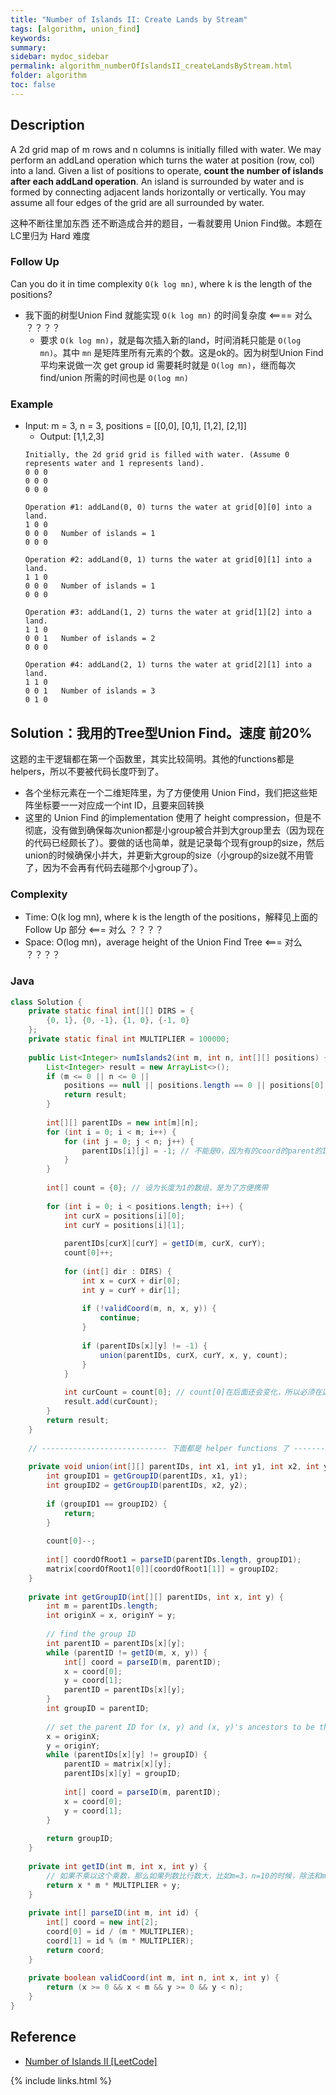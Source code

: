 ```yaml
---
title: "Number of Islands II: Create Lands by Stream"
tags: [algorithm, union_find]
keywords:
summary:
sidebar: mydoc_sidebar
permalink: algorithm_numberOfIslandsII_createLandsByStream.html
folder: algorithm
toc: false
---
```


## Description
A 2d grid map of m rows and n columns is initially filled with water. We may perform an addLand operation which turns the water at position (row, col) into a land. Given a list of positions to operate, **count the number of islands after each addLand operation**. An island is surrounded by water and is formed by connecting adjacent lands horizontally or vertically. You may assume all four edges of the grid are all surrounded by water.

这种不断往里加东西 还不断造成合并的题目，一看就要用 Union Find做。本题在LC里归为 Hard 难度

### Follow Up
Can you do it in time complexity `O(k log mn)`, where k is the length of the positions?
* 我下面的树型Union Find 就能实现 `O(k log mn)` 的时间复杂度 <==== 对么 ？？？？
  * 要求 `O(k log mn)`，就是每次插入新的land，时间消耗只能是 `O(log mn)`。其中 `mn` 是矩阵里所有元素的个数。这是ok的。因为树型Union Find 平均来说做一次 get group id 需要耗时就是 `O(log mn)`，继而每次 find/union 所需的时间也是 `O(log mn)`

### Example
* Input: m = 3, n = 3, positions = [[0,0], [0,1], [1,2], [2,1]]
  * Output: [1,1,2,3]
  ```
  Initially, the 2d grid grid is filled with water. (Assume 0 represents water and 1 represents land).
  0 0 0
  0 0 0
  0 0 0
  
  Operation #1: addLand(0, 0) turns the water at grid[0][0] into a land.
  1 0 0
  0 0 0   Number of islands = 1
  0 0 0
  
  Operation #2: addLand(0, 1) turns the water at grid[0][1] into a land.
  1 1 0
  0 0 0   Number of islands = 1
  0 0 0
  
  Operation #3: addLand(1, 2) turns the water at grid[1][2] into a land.
  1 1 0
  0 0 1   Number of islands = 2
  0 0 0

  Operation #4: addLand(2, 1) turns the water at grid[2][1] into a land.
  1 1 0
  0 0 1   Number of islands = 3
  0 1 0
  ```

## Solution：我用的Tree型Union Find。速度 前20%
这题的主干逻辑都在第一个函数里，其实比较简明。其他的functions都是helpers，所以不要被代码长度吓到了。
* 各个坐标元素在一个二维矩阵里，为了方便使用 Union Find，我们把这些矩阵坐标要一一对应成一个int ID，且要来回转换
* 这里的 Union Find 的implementation 使用了 height compression，但是不彻底，没有做到确保每次union都是小group被合并到大group里去（因为现在的代码已经颇长了）。要做的话也简单，就是记录每个现有group的size，然后union的时候确保小并大，并更新大group的size（小group的size就不用管了，因为不会再有代码去碰那个小group了）。

### Complexity
* Time: O(k log mn), where k is the length of the positions，解释见上面的 Follow Up 部分 <=== 对么 ？？？？
* Space: O(log mn)，average height of the Union Find Tree <=== 对么 ？？？？

### Java
```java
class Solution {
    private static final int[][] DIRS = {
        {0, 1}, {0, -1}, {1, 0}, {-1, 0}
    };
    private static final int MULTIPLIER = 100000;
    
    public List<Integer> numIslands2(int m, int n, int[][] positions) {
        List<Integer> result = new ArrayList<>();
        if (m <= 0 || n <= 0 || 
            positions == null || positions.length == 0 || positions[0].length == 0) {
            return result;
        }
        
        int[][] parentIDs = new int[m][n];
        for (int i = 0; i < m; i++) {
            for (int j = 0; j < n; j++) {
                parentIDs[i][j] = -1; // 不能是0，因为有的coord的parent的ID可能是0 (ID为0即左上角那个coord)
            }
        }
        
        int[] count = {0}; // 设为长度为1的数组，是为了方便携带
        
        for (int i = 0; i < positions.length; i++) {
            int curX = positions[i][0];
            int curY = positions[i][1];
            
            parentIDs[curX][curY] = getID(m, curX, curY);
            count[0]++;
            
            for (int[] dir : DIRS) {
                int x = curX + dir[0];
                int y = curY + dir[1];
                
                if (!validCoord(m, n, x, y)) {
                    continue;
                }
                
                if (parentIDs[x][y] != -1) {
                    union(parentIDs, curX, curY, x, y, count);
                }
            }
            
            int curCount = count[0]; // count[0]在后面还会变化，所以必须在这里固化下来，放入结果中
            result.add(curCount);
        }
        return result;
    }
    
    // ---------------------------- 下面都是 helper functions 了 -------------------------------
    
    private void union(int[][] parentIDs, int x1, int y1, int x2, int y2, int[] count) {
        int groupID1 = getGroupID(parentIDs, x1, y1);
        int groupID2 = getGroupID(parentIDs, x2, y2);
        
        if (groupID1 == groupID2) {
            return;
        }
        
        count[0]--;
        
        int[] coordOfRoot1 = parseID(parentIDs.length, groupID1);
        matrix[coordOfRoot1[0]][coordOfRoot1[1]] = groupID2;
    }
    
    private int getGroupID(int[][] parentIDs, int x, int y) {
        int m = parentIDs.length;
        int originX = x, originY = y;
        
        // find the group ID
        int parentID = parentIDs[x][y];
        while (parentID != getID(m, x, y)) {
            int[] coord = parseID(m, parentID);
            x = coord[0];
            y = coord[1];
            parentID = parentIDs[x][y];
        }
        int groupID = parentID;
        
        // set the parent ID for (x, y) and (x, y)'s ancestors to be the group ID
        x = originX;
        y = originY;
        while (parentIDs[x][y] != groupID) {
            parentID = matrix[x][y];
            parentIDs[x][y] = groupID;
            
            int[] coord = parseID(m, parentID);
            x = coord[0];
            y = coord[1];
        }
        
        return groupID;
    }
    
    private int getID(int m, int x, int y) {
        // 如果不乘以这个乘数，那么如果列数比行数大，比如m=3，n=10的时候，除法和mod就无法确保得到正确的行列数
        return x * m * MULTIPLIER + y; 
    }
    
    private int[] parseID(int m, int id) {
        int[] coord = new int[2];
        coord[0] = id / (m * MULTIPLIER);
        coord[1] = id % (m * MULTIPLIER);
        return coord;
    }
    
    private boolean validCoord(int m, int n, int x, int y) {
        return (x >= 0 && x < m && y >= 0 && y < n);
    }
}
```

## Reference
* [Number of Islands II [LeetCode]](https://leetcode.com/problems/number-of-islands-ii/description/)

{% include links.html %}
